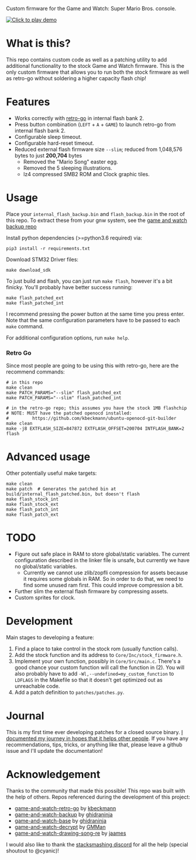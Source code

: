 Custom firmware for the Game and Watch: Super Mario Bros. console.


[![Click to play demo](https://thumbs.gfycat.com/UntriedMajesticAfricancivet-mobile.jpg)](https://gfycat.com/untriedmajesticafricancivet)


# What is this?
This repo contains custom code as well as a patching utility to add additional
functionality to the stock Game and Watch firmware. This is the only custom firmware that allows you to run both the stock firmware as well as retro-go without soldering a higher capacity flash chip!


# Features
* Works correctly with [retro-go](https://github.com/kbeckmann/game-and-watch-retro-go) in internal flash bank 2.
* Press button combination (`LEFT` + `A` + `GAME`) to launch retro-go from internal flash bank 2.
* Configurable sleep timeout.
* Configurable hard-reset timeout.
* Reduced external flash firmware size `--slim`; reduced from 1,048,576 bytes to just **200,704** bytes
    * Removed the "Mario Song" easter egg.
    * Removed the 5 sleeping illustrations.
    * lz4 compressed SMB2 ROM and Clock graphic tiles.


# Usage
Place your `internal_flash_backup.bin` and `flash_backup.bin` in the root of this
repo. To extract these from your gnw system, see the [game and watch backup repo](https://github.com/ghidraninja/game-and-watch-backup)

Install python dependencies (>=python3.6 required) via:

```
pip3 install -r requirements.txt
```

Download STM32 Driver files:

```
make download_sdk
```

To just build and flash, you can just run `make flash`, however it's a bit finicky. You'll probably have better success running:

```
make flash_patched_ext
make flash_patched_int
```

I recommend pressing the power button at the same time you press enter. Note that the same configuration parameters have to be passed to each `make` command.

For additional configuration options, run `make help`.


### Retro Go
Since most people are going to be using this with retro-go, here are the recommend commands:

```
# in this repo
make clean
make PATCH_PARAMS="--slim" flash_patched_ext
make PATCH_PARAMS="--slim" flash_patched_int

# in the retro-go repo; this assumes you have the stock 1MB flashchip
# NOTE: MUST have the patched openocd installed:
#         https://github.com/kbeckmann/ubuntu-openocd-git-builder
make clean
make -j8 EXTFLASH_SIZE=847872 EXTFLASH_OFFSET=200704 INTFLASH_BANK=2 flash
```

# Advanced usage
Other potentially useful make targets:

```
make clean
make patch  # Generates the patched bin at build/internal_flash_patched.bin, but doesn't flash
make flash_stock_int
make flash_stock_ext
make flash_patch_int
make flash_patch_ext
```

# TODO
* Figure out safe place in RAM to store global/static variables. The current
  configuration described in the linker file is unsafe, but currently we have
  no global/static variables.
  * Currently we cannot use zlib/zopfli compression for assets because it
    requires some globals in RAM. So in order to do that, we need to find
    some unused ram first. This could improve compression a bit.
* Further slim the external flash firmware by compressing assets.
* Custom sprites for clock.

# Development
Main stages to developing a feature:
1. Find a place to take control in the stock rom (usually function calls).
2. Add the stock function and its address to `Core/Inc/stock_firmware.h`.
3. Implement your own function, possibly in `Core/Src/main.c`. There's a good chance your custom function will call the function in (2). You will also probably have to add `-Wl,--undefined=my_custom_function` to `LDFLAGS` in the Makefile so that it doesn't get optimized out as unreachable code.
4. Add a patch definition to `patches/patches.py`.

# Journal
This is my first time ever developing patches for a closed source binary. [I documented my journey in hopes that it helps other people](docs/journal.md). If you have any recommendations, tips, tricks, or anything like that, please leave a github issue and I'll update the documentation!



# Acknowledgement

Thanks to the community that made this possible! This repo was built with the help of others. Repos referenced during the development of this project:

* [game-and-watch-retro-go](https://github.com/kbeckmann/game-and-watch-retro-go) by [kbeckmann](https://github.com/kbeckmann)
* [game-and-watch-backup](https://github.com/ghidraninja/game-and-watch-backup) by [ghidraninja](https://github.com/ghidraninja)
* [game-and-watch-base](https://github.com/ghidraninja/game-and-watch-base) by [ghidraninja](https://github.com/ghidraninja)
* [game-and-watch-decrypt](https://github.com/GMMan/game-and-watch-decrypt) by [GMMan](https://github.com/GMMan)
* [game-and-watch-drawing-song-re](https://github.com/jaames/game-and-watch-drawing-song-re/) by [jaames](https://github.com/jaames)

I would also like to thank the [stacksmashing discord](https://discord.gg/zBN3ex8v4p) for all the help (special shoutout to @cyanic)!
